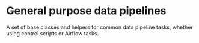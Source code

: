 # General purpose data pipelines 

A set of base classes and helpers for common data pipeline tasks, whether using control scripts or Airflow tasks.